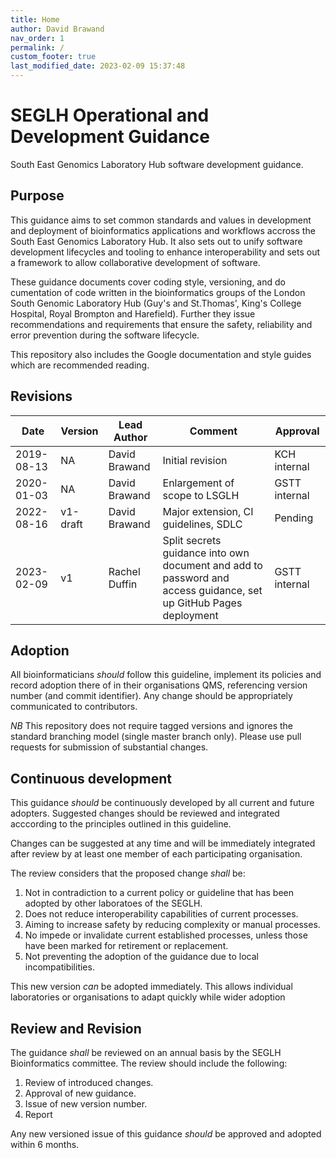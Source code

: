 ```yaml
---
title: Home
author: David Brawand
nav_order: 1
permalink: /
custom_footer: true
last_modified_date: 2023-02-09 15:37:48
---
```

# SEGLH Operational and Development Guidance

South East Genomics Laboratory Hub software development guidance.

## Purpose

This guidance aims to set common standards and values in development and deployment of bioinformatics applications and
workflows accross the South East Genomics Laboratory Hub. It also sets out to unify software development lifecycles and
tooling to enhance interoperability and sets out a framework to allow collaborative development of software.

These guidance documents cover coding style, versioning, and do
cumentation of code written in the bioinformatics groups
of the London South Genomic Laboratory Hub (Guy's and St.Thomas', King's College Hospital, Royal Brompton and
Harefield). Further they issue recommendations and requirements that ensure the safety, reliability and error
prevention during the software lifecycle.

This repository also includes the Google documentation and style guides which are recommended reading.

## Revisions

| Date       | Version | Lead Author       | Comment                              | Approval      |
| ---------- | ------- | ----------------- | ------------------------------------ | ------------- |
| 2019-08-13 | NA      | David Brawand     | Initial revision                     | KCH internal  |
| 2020-01-03 | NA      | David Brawand     | Enlargement of scope to LSGLH        | GSTT internal |
| 2022-08-16 | v1-draft| David Brawand     | Major extension, CI guidelines, SDLC | Pending       |
| 2023-02-09 | v1      | Rachel Duffin     | Split secrets guidance into own document and add to password and access guidance, set up GitHub Pages deployment | GSTT internal |

## Adoption

All bioinformaticians _should_ follow this guideline, implement its policies and record adoption there of in their
organisations QMS, referencing version number (and commit identifier). Any change should be appropriately communicated
to contributors.

_NB_ This repository does not require tagged versions and ignores the standard branching model (single master branch
only). Please use pull requests for submission of substantial changes.

## Continuous development

This guidance _should_ be continuously developed by all current and future adopters. Suggested changes should be
reviewed and integrated acccording to the principles outlined in this guideline.

Changes can be suggested at any time and will be immediately integrated after review by at least one member of each
participating organisation.

The review considers that the proposed change _shall_ be:

1. Not in contradiction to a current policy or guideline that has been adopted by other laboratoes of the SEGLH.
2. Does not reduce interoperability capabilities of current processes.
3. Aiming to increase safety by reducing complexity or manual processes.
4. No impede or invalidate current established processes, unless those have been marked for retirement or replacement.
5. Not preventing the adoption of the guidance due to local incompatibilities.

This new version _can_ be adopted immediately. This allows individual laboratories or organisations to adapt quickly
while wider adoption

## Review and Revision

The guidance _shall_ be reviewed on an annual basis by the SEGLH Bioinformatics committee. The review should include
the following:

1. Review of introduced changes.
2. Approval of new guidance.
3. Issue of new version number.
4. Report

Any new versioned issue of this guidance _should_ be approved and adopted within 6 months.

